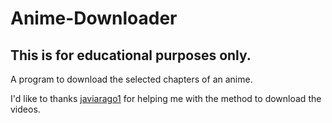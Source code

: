 # Anime-Downloader

## This is for educational purposes only.

A program to download the selected chapters of an anime.

I'd like to thanks  <a href="https://github.com/javiarago1" target="__blank">javiarago1</a> for helping me with the method to download the videos.

